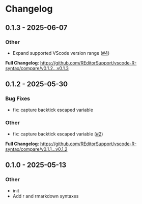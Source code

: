 # Changelog

## 0.1.3 - 2025-06-07

### Other

* Expand supported VScode version range ([#4](https://github.com/REditorSupport/vscode-R-syntax/issues/4))

**Full Changelog**: https://github.com/REditorSupport/vscode-R-syntax/compare/v0.1.2...v0.1.3

## 0.1.2 - 2025-05-30

### Bug Fixes

* fix: capture backtick escaped variable

### Other

* fix: capture backtick escaped variable ([#2](https://github.com/REditorSupport/vscode-R-syntax/issues/2))

**Full Changelog**: https://github.com/REditorSupport/vscode-R-syntax/compare/v0.1.1...v0.1.2

## 0.1.0 - 2025-05-13

### Other

* init
* Add r and rmarkdown syntaxes

<!-- generated by git-cliff -->
